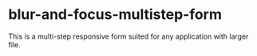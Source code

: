 # blur-and-focus-multistep-form
This is a multi-step responsive form suited for any application with larger file.
